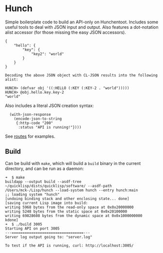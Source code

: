 Hunch
===========

Simple boilerplate code to build an API-only on Hunchentoot. Includes some useful tools to deal with JSON input and output. Also features a dot-notation alist accessor (for those missing the easy JSON accessors).

```
{
    "hello": {
        "key": {
            "key2": "world"
        }
    }
}

Decoding the above JSON object with CL-JSON results into the following alist:

HUNCH> (defvar obj '((:HELLO (:KEY (:KEY-2 . "world")))))
HUNCH> @obj.hello.key.key-2
"world"
```

Also includes a literal JSON creation syntax:

```
  (with-json-response
    (encode-json-to-string
     {:http-code "200"
      :status "API is running!"})))
```

See [routes](https://github.com/mck-/hunch/blob/master/routes.lisp) for examples.


Build
--------

Can be build with `make`, which will build a `build` binary in the current directory, and can be run as a daemon:

```
➜  $ make
buildapp --output build --asdf-tree ~/quicklisp/dists/quicklisp/software/ --asdf-path /Users/mck-/Lisp/hunch --load-system hunch --entry hunch:main
;; loading system "hunch"
[undoing binding stack and other enclosing state... done]
[saving current Lisp image into build:
writing 5968 bytes from the read-only space at 0x0x20000000
writing 5248 bytes from the static space at 0x0x20100000
writing 69828608 bytes from the dynamic space at 0x0x1000000000
kdone]
➜  $ ./build 3005
Starting API on port 3005
---=================================---
Server log output going to: "server.log"

To test if the API is running, curl: http://localhost:3005/
```